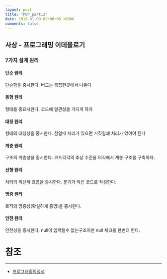 ```yaml
---
layout: post
title: "POP_part12"
date: 2018-01-09 09:00:00 +0900
comments: false
---
```


## 사상 - 프로그래밍 이데올로기

### 7가지 설계 원리

#### 단순 원리

단순함을 중시한다. 버그는 복잡한곳에서 나온다

#### 동형 원리

형태를 중요시한다. 코드에 일관성을 가지게 하자

#### 대칭 원리

형태의 대칭성을 중시한다. 참일때 처리가 있으면 거짓일떄 처리가 있어야 된다

#### 계층 원리

구조의 계층성을 중시한다. 코드각각의 추상 수준을 의식해서 계층 구조를 구축하자.

#### 선형 원리

처리의 직선적 흐름을 중시한다. 분기가 작은 코드를 작성한다.

#### 명증 원리

로직의 명증성(확실하게 증명)을 중시한다.

#### 안전 원리

안전성을 중시한다. null이 입력될수 없는구조지만 null 체크를 한번더 한다.


# 참조
-----
* [프로그래밍의정석](http://www.yes24.com/24/Goods/55254076?Acode=101)

